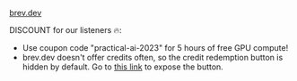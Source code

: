 [brev.dev](https://brev.dev/)

DISCOUNT for our listeners 🔥:

- Use coupon code "practical-ai-2023" for 5 hours of free GPU compute!
- brev.dev doesn't offer credits often, so the credit redemption button is hidden by default. Go to [this link](https://console.brev.dev/org/ejmrvoj8m/settings?credits=true) to expose the button.